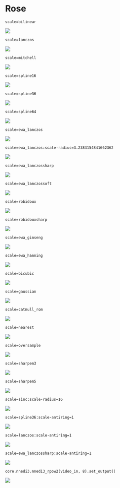 # Rose

    scale=bilinear
![](rose/bilinear.png)

    scale=lanczos
![](rose/lanczos.png)

    scale=mitchell
![](rose/mitchell.png)

    scale=spline16
![](rose/spline16.png)

    scale=spline36
![](rose/spline36.png)

    scale=spline64
![](rose/spline64.png)

    scale=ewa_lanczos
![](rose/ewa_lanczos3.png)

    scale=ewa_lanczos:scale-radius=3.2383154841662362
![](rose/ewa_lanczos3.2383.png)

    scale=ewa_lanczossharp
![](rose/ewa_lanczossharp.png)

    scale=ewa_lanczossoft
![](rose/ewa_lanczossoft.png)

    scale=robidoux
![](rose/robidoux.png)

    scale=robidouxsharp
![](rose/robidouxsharp.png)

    scale=ewa_ginseng
![](rose/ewa_ginseng.png)

    scale=ewa_hanning
![](rose/ewa_hanning.png)

    scale=bicubic
![](rose/bicubic.png)

    scale=gaussian
![](rose/gaussian.png)

    scale=catmull_rom
![](rose/catmull_rom.png)

    scale=nearest
![](rose/nearest.png)

    scale=oversample
![](rose/oversample.png)

    scale=sharpen3
![](rose/sharpen3.png)

    scale=sharpen5
![](rose/sharpen5.png)

    scale=sinc:scale-radius=16
![](rose/sinc16.png)

    scale=spline36:scale-antiring=1
![](rose/spline36-ar.png)

    scale=lanczos:scale-antiring=1
![](rose/lanczos-ar.png)

    scale=ewa_lanczossharp:scale-antiring=1
![](rose/ewa_lanczossharp-ar.png)

    core.nnedi3.nnedi3_rpow2(video_in, 8).set_output()
![](rose/nnedi3.png)
